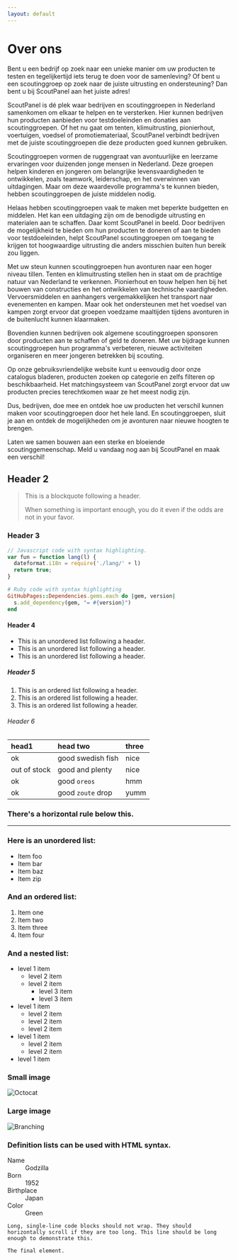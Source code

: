 ```yaml
---
layout: default
---
```


# Over ons

Bent u een bedrijf op zoek naar een unieke manier om uw producten te testen en tegelijkertijd iets terug te doen voor de samenleving? Of bent u een scoutinggroep op zoek naar de juiste uitrusting en ondersteuning? Dan bent u bij ScoutPanel aan het juiste adres!

ScoutPanel is dé plek waar bedrijven en scoutinggroepen in Nederland samenkomen om elkaar te helpen en te versterken. Hier kunnen bedrijven hun producten aanbieden voor testdoeleinden en donaties aan scoutinggroepen. Of het nu gaat om tenten, klimuitrusting, pionierhout, voertuigen, voedsel of promotiemateriaal, ScoutPanel verbindt bedrijven met de juiste scoutinggroepen die deze producten goed kunnen gebruiken.

Scoutinggroepen vormen de ruggengraat van avontuurlijke en leerzame ervaringen voor duizenden jonge mensen in Nederland. Deze groepen helpen kinderen en jongeren om belangrijke levensvaardigheden te ontwikkelen, zoals teamwork, leiderschap, en het overwinnen van uitdagingen. Maar om deze waardevolle programma's te kunnen bieden, hebben scoutinggroepen de juiste middelen nodig.

Helaas hebben scoutinggroepen vaak te maken met beperkte budgetten en middelen. Het kan een uitdaging zijn om de benodigde uitrusting en materialen aan te schaffen. Daar komt ScoutPanel in beeld. Door bedrijven de mogelijkheid te bieden om hun producten te doneren of aan te bieden voor testdoeleinden, helpt ScoutPanel scoutinggroepen om toegang te krijgen tot hoogwaardige uitrusting die anders misschien buiten hun bereik zou liggen.

Met uw steun kunnen scoutinggroepen hun avonturen naar een hoger niveau tillen. Tenten en klimuitrusting stellen hen in staat om de prachtige natuur van Nederland te verkennen. Pionierhout en touw helpen hen bij het bouwen van constructies en het ontwikkelen van technische vaardigheden. Vervoersmiddelen en aanhangers vergemakkelijken het transport naar evenementen en kampen. Maar ook het ondersteunen met het voedsel van kampen zorgt ervoor dat groepen voedzame maaltijden tijdens avonturen in de buitenlucht kunnen klaarmaken.

Bovendien kunnen bedrijven ook algemene scoutinggroepen sponsoren door producten aan te schaffen of geld te doneren. Met uw bijdrage kunnen scoutinggroepen hun programma's verbeteren, nieuwe activiteiten organiseren en meer jongeren betrekken bij scouting.

Op onze gebruiksvriendelijke website kunt u eenvoudig door onze catalogus bladeren, producten zoeken op categorie en zelfs filteren op beschikbaarheid. Het matchingsysteem van ScoutPanel zorgt ervoor dat uw producten precies terechtkomen waar ze het meest nodig zijn.

Dus, bedrijven, doe mee en ontdek hoe uw producten het verschil kunnen maken voor scoutinggroepen door het hele land. En scoutinggroepen, sluit je aan en ontdek de mogelijkheden om je avonturen naar nieuwe hoogten te brengen.

Laten we samen bouwen aan een sterke en bloeiende scoutinggemeenschap. Meld u vandaag nog aan bij ScoutPanel en maak een verschil!

## Header 2

> This is a blockquote following a header.
>
> When something is important enough, you do it even if the odds are not in your favor.

### Header 3

```js
// Javascript code with syntax highlighting.
var fun = function lang(l) {
  dateformat.i18n = require('./lang/' + l)
  return true;
}
```

```ruby
# Ruby code with syntax highlighting
GitHubPages::Dependencies.gems.each do |gem, version|
  s.add_dependency(gem, "= #{version}")
end
```

#### Header 4

*   This is an unordered list following a header.
*   This is an unordered list following a header.
*   This is an unordered list following a header.

##### Header 5

1.  This is an ordered list following a header.
2.  This is an ordered list following a header.
3.  This is an ordered list following a header.

###### Header 6

| head1        | head two          | three |
|:-------------|:------------------|:------|
| ok           | good swedish fish | nice  |
| out of stock | good and plenty   | nice  |
| ok           | good `oreos`      | hmm   |
| ok           | good `zoute` drop | yumm  |

### There's a horizontal rule below this.

* * *

### Here is an unordered list:

*   Item foo
*   Item bar
*   Item baz
*   Item zip

### And an ordered list:

1.  Item one
1.  Item two
1.  Item three
1.  Item four

### And a nested list:

- level 1 item
  - level 2 item
  - level 2 item
    - level 3 item
    - level 3 item
- level 1 item
  - level 2 item
  - level 2 item
  - level 2 item
- level 1 item
  - level 2 item
  - level 2 item
- level 1 item

### Small image

![Octocat](https://github.githubassets.com/images/icons/emoji/octocat.png)

### Large image

![Branching](https://guides.github.com/activities/hello-world/branching.png)


### Definition lists can be used with HTML syntax.

<dl>
<dt>Name</dt>
<dd>Godzilla</dd>
<dt>Born</dt>
<dd>1952</dd>
<dt>Birthplace</dt>
<dd>Japan</dd>
<dt>Color</dt>
<dd>Green</dd>
</dl>

```
Long, single-line code blocks should not wrap. They should horizontally scroll if they are too long. This line should be long enough to demonstrate this.
```

```
The final element.
```
